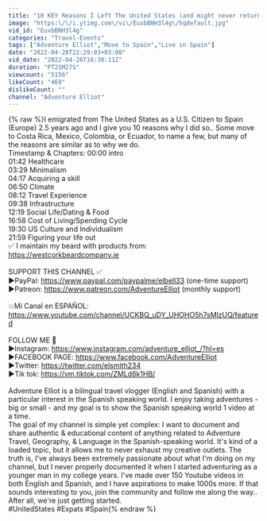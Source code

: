 ```yaml
---
title: "10 KEY Reasons I Left The United States (and might never return)"
image: "https:\/\/i.ytimg.com\/vi\/EuxbBNH3l4g\/hqdefault.jpg"
vid_id: "EuxbBNH3l4g"
categories: "Travel-Events"
tags: ["Adventure Elliot","Move to Spain","Live in Spain"]
date: "2022-04-28T22:29:03+03:00"
vid_date: "2022-04-26T16:30:11Z"
duration: "PT25M27S"
viewcount: "5156"
likeCount: "469"
dislikeCount: ""
channel: "Adventure Elliot"
---
```

{% raw %}I emigrated from The United States as a U.S. Citizen to Spain (Europe) 2.5 years ago and I give you 10 reasons why I did so.. Some move to Costa Rica, Mexico, Colombia, or Ecuador, to name a few, but many of the reasons are similar as to why we do.<br />Timestamp &amp; Chapters: 00:00 intro<br />01:42 Healthcare<br />03:29 Minimalism<br />04:17 Acquiring a skill<br />06:50 Climate<br />08:12 Travel Experience<br />09:38 Infrastructure<br />12:19 Social Life/Dating &amp; Food<br />16:58 Cost of Living/Spending Cycle<br />19:30 US Culture and Individualism <br />21:59 Figuring your life out<br />✅ I maintain my beard with products from: <a rel="nofollow" target="blank" href="https://westcorkbeardcompany.ie">https://westcorkbeardcompany.ie</a><br /><br />SUPPORT THIS CHANNEL ✅ <br />►PayPal:  <a rel="nofollow" target="blank" href="https://www.paypal.com/paypalme/elbell33">https://www.paypal.com/paypalme/elbell33</a> (one-time support)<br />►Patreon: <a rel="nofollow" target="blank" href="https://www.patreon.com/AdventureElliot">https://www.patreon.com/AdventureElliot</a> (monthly support)<br /><br />💥Mi Canal en  ESPAÑOL: <a rel="nofollow" target="blank" href="https://www.youtube.com/channel/UCKBQ_uDY_UHOHO5h7sMlzUQ/featured">https://www.youtube.com/channel/UCKBQ_uDY_UHOHO5h7sMlzUQ/featured</a><br /><br />FOLLOW ME 📸 <br />►Instagram: <a rel="nofollow" target="blank" href="https://www.instagram.com/adventure_elliot_/?hl=es">https://www.instagram.com/adventure_elliot_/?hl=es</a><br />►FACEBOOK PAGE: <a rel="nofollow" target="blank" href="https://www.facebook.com/AdventureElliot">https://www.facebook.com/AdventureElliot</a><br />►Twitter: <a rel="nofollow" target="blank" href="https://twitter.com/elsmith234">https://twitter.com/elsmith234</a><br />►Tik tok: <a rel="nofollow" target="blank" href="https://vm.tiktok.com/ZMLd6k1HB/">https://vm.tiktok.com/ZMLd6k1HB/</a><br /><br />Adventure Elliot is a bilingual travel vlogger (English and Spanish) with a particular interest in the Spanish speaking world. I enjoy taking adventures - big or small - and my goal is to show the Spanish speaking world 1 video at a time.<br />The goal of my channel is simple yet complex: I want to document and share authentic &amp; educational content of anything related to Adventure Travel, Geography, &amp; Language in the Spanish-speaking world.  It's kind of a loaded topic, but it allows me to never exhaust my creative outlets. The truth is, I've always been extremely passionate about what I'm doing on my channel, but I never properly documented it when I started adventuring as a younger man in my college years. I've made over 150 Youtube videos in both English and Spanish, and I have aspirations to make 1000s more.  If that sounds interesting to you, join the community and follow me along the way.. After all, we're just getting started.<br />#UnitedStates #Expats #Spain{% endraw %}
